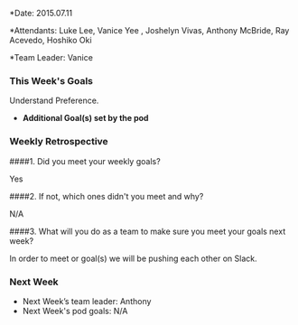 *Date: 2015.07.11

*Attendants: Luke Lee, Vanice Yee , Joshelyn Vivas, Anthony McBride, Ray Acevedo, Hoshiko Oki

*Team Leader: Vanice

### This Week's Goals
Understand Preference.

* **Additional Goal(s) set by the pod** 

### Weekly Retrospective

####1. Did you meet your weekly goals?

Yes 

####2. If not, which ones didn't you meet and why?

N/A

####3. What will you do as a team to make sure you meet your goals next week?

In order to meet or goal(s) we will be pushing each other on Slack. 

### Next Week

* Next Week’s team leader: Anthony
* Next Week's pod goals: N/A

